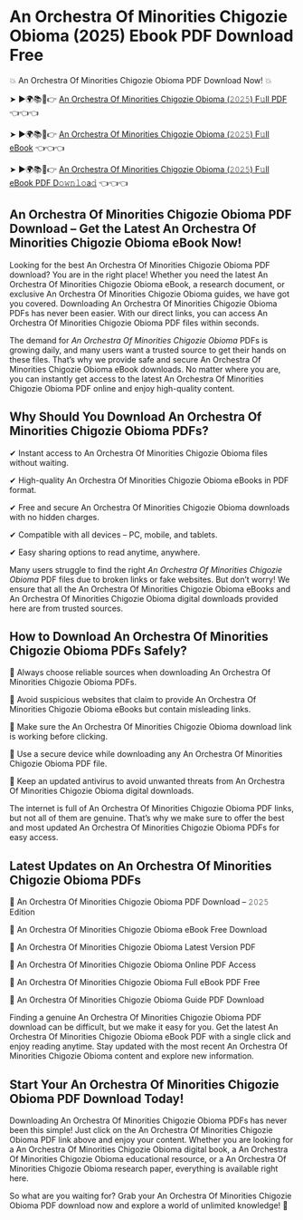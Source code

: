 # An Orchestra Of Minorities Chigozie Obioma (2025) Ebook PDF Download Free

💥 An Orchestra Of Minorities Chigozie Obioma PDF Download Now! 💥

➤ ►🌍📚📱👉 [An Orchestra Of Minorities Chigozie Obioma (𝟸𝟶𝟸𝟻) F𝚞ll PDF](https://getpdf.xyz/an-orchestra-of-minorities-chigozie-obioma) 👈👈👈


➤ ►🌍📚📱👉 [An Orchestra Of Minorities Chigozie Obioma (𝟸𝟶𝟸𝟻) F𝚞ll eBook](https://getpdf.xyz/an-orchestra-of-minorities-chigozie-obioma) 👈👈👈


➤ ►🌍📚📱👉 [An Orchestra Of Minorities Chigozie Obioma (𝟸𝟶𝟸𝟻) F𝚞ll eBook PDF D𝚘𝚠𝚗𝚕𝚘a𝚍](https://getpdf.xyz/an-orchestra-of-minorities-chigozie-obioma) 👈👈👈


## An Orchestra Of Minorities Chigozie Obioma PDF Download – Get the Latest An Orchestra Of Minorities Chigozie Obioma eBook Now!

Looking for the best An Orchestra Of Minorities Chigozie Obioma PDF download? You are in the right place! Whether you need the latest An Orchestra Of Minorities Chigozie Obioma eBook, a research document, or exclusive An Orchestra Of Minorities Chigozie Obioma guides, we have got you covered. Downloading An Orchestra Of Minorities Chigozie Obioma PDFs has never been easier. With our direct links, you can access An Orchestra Of Minorities Chigozie Obioma PDF files within seconds.

The demand for *An Orchestra Of Minorities Chigozie Obioma* PDFs is growing daily, and many users want a trusted source to get their hands on these files. That’s why we provide safe and secure An Orchestra Of Minorities Chigozie Obioma eBook downloads. No matter where you are, you can instantly get access to the latest An Orchestra Of Minorities Chigozie Obioma PDF online and enjoy high-quality content.

## Why Should You Download An Orchestra Of Minorities Chigozie Obioma PDFs?

✔ Instant access to An Orchestra Of Minorities Chigozie Obioma files without waiting.

✔ High-quality An Orchestra Of Minorities Chigozie Obioma eBooks in PDF format.

✔ Free and secure An Orchestra Of Minorities Chigozie Obioma downloads with no hidden charges.

✔ Compatible with all devices – PC, mobile, and tablets.

✔ Easy sharing options to read anytime, anywhere.

Many users struggle to find the right *An Orchestra Of Minorities Chigozie Obioma* PDF files due to broken links or fake websites. But don’t worry! We ensure that all the An Orchestra Of Minorities Chigozie Obioma eBooks and An Orchestra Of Minorities Chigozie Obioma digital downloads provided here are from trusted sources.

## How to Download An Orchestra Of Minorities Chigozie Obioma PDFs Safely?

📌 Always choose reliable sources when downloading An Orchestra Of Minorities Chigozie Obioma PDFs.

📌 Avoid suspicious websites that claim to provide An Orchestra Of Minorities Chigozie Obioma eBooks but contain misleading links.

📌 Make sure the An Orchestra Of Minorities Chigozie Obioma download link is working before clicking.

📌 Use a secure device while downloading any An Orchestra Of Minorities Chigozie Obioma PDF file.

📌 Keep an updated antivirus to avoid unwanted threats from An Orchestra Of Minorities Chigozie Obioma digital downloads.

The internet is full of An Orchestra Of Minorities Chigozie Obioma PDF links, but not all of them are genuine. That’s why we make sure to offer the best and most updated An Orchestra Of Minorities Chigozie Obioma PDFs for easy access.

## Latest Updates on An Orchestra Of Minorities Chigozie Obioma PDFs

🔹 An Orchestra Of Minorities Chigozie Obioma PDF Download – 𝟸𝟶𝟸𝟻 Edition

🔹 An Orchestra Of Minorities Chigozie Obioma eBook Free Download

🔹 An Orchestra Of Minorities Chigozie Obioma Latest Version PDF

🔹 An Orchestra Of Minorities Chigozie Obioma Online PDF Access

🔹 An Orchestra Of Minorities Chigozie Obioma Full eBook PDF Free

🔹 An Orchestra Of Minorities Chigozie Obioma Guide PDF Download

Finding a genuine An Orchestra Of Minorities Chigozie Obioma PDF download can be difficult, but we make it easy for you. Get the latest An Orchestra Of Minorities Chigozie Obioma eBook PDF with a single click and enjoy reading anytime. Stay updated with the most recent An Orchestra Of Minorities Chigozie Obioma content and explore new information.

## Start Your An Orchestra Of Minorities Chigozie Obioma PDF Download Today!

Downloading An Orchestra Of Minorities Chigozie Obioma PDFs has never been this simple! Just click on the An Orchestra Of Minorities Chigozie Obioma PDF link above and enjoy your content. Whether you are looking for a An Orchestra Of Minorities Chigozie Obioma digital book, a An Orchestra Of Minorities Chigozie Obioma educational resource, or a An Orchestra Of Minorities Chigozie Obioma research paper, everything is available right here.

So what are you waiting for? Grab your An Orchestra Of Minorities Chigozie Obioma PDF download now and explore a world of unlimited knowledge! 🚀